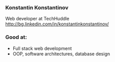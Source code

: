 ### Konstantin Konstantinov

Web developer at TechHuddle
http://bg.linkedin.com/in/konstantinkonstantinov/

### Good at:

* Full stack web development
* OOP, software architectures, database design
